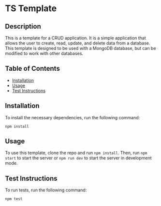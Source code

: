 # TS Template

## Description

This is a template for a CRUD application. It is a simple application that allows the user to create, read, update, and delete data from a database. This template is designed to be used with a MongoDB database, but can be modified to work with other databases.

## Table of Contents

-   [Installation](#installation)
-   [Usage](#usage)
-   [Test Instructions](#test-instructions)

## Installation

To install the necessary dependencies, run the following command:

```
npm install
```

## Usage

To use this template, clone the repo and run `npm install`. Then, run `npm start` to start the server or `npm run dev` to start the server in development mode.

## Test Instructions

To run tests, run the following command:

```
npm test
```


